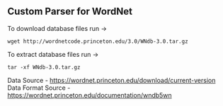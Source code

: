 ## Custom Parser for WordNet

To download database files run -> 

`wget http://wordnetcode.princeton.edu/3.0/WNdb-3.0.tar.gz`

To extract database files run -> 

`tar -xf WNdb-3.0.tar.gz`

Data Source - https://wordnet.princeton.edu/download/current-version
Data Format Source - https://wordnet.princeton.edu/documentation/wndb5wn
